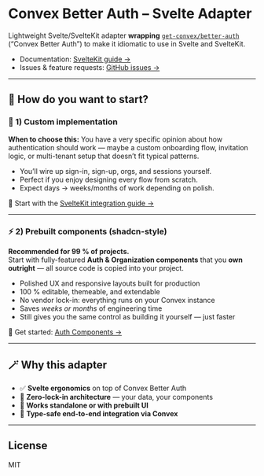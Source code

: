 # Convex Better Auth – Svelte Adapter

Lightweight Svelte/SvelteKit adapter **wrapping** [`get-convex/better-auth`](https://github.com/get-convex/better-auth) (“Convex Better Auth”) to make it idiomatic to use in Svelte and SvelteKit.

- Documentation: [SvelteKit guide →](https://convex-better-auth.netlify.app/framework-guides/sveltekit)
- Issues & feature requests: [GitHub issues →](https://github.com/mmailaender/convex-better-auth-svelte/issues)

---

## 🚀 How do you want to start?

### 🧪 1) Custom implementation  
**When to choose this:** You have a very specific opinion about how authentication should work — maybe a custom onboarding flow, invitation logic, or multi-tenant setup that doesn’t fit typical patterns.

- You’ll wire up sign-in, sign-up, orgs, and sessions yourself.
- Perfect if you enjoy designing every flow from scratch.
- Expect days → weeks/months of work depending on polish.

📘 Start with the [SvelteKit integration guide →](https://convex-better-auth.netlify.app/framework-guides/sveltekit)

---

### ⚡ 2) Prebuilt components (shadcn-style)

**Recommended for 99 % of projects.**  
Start with fully-featured **Auth & Organization components** that you **own outright** — all source code is copied into your project.

- Polished UX and responsive layouts built for production
- 100 % editable, themeable, and extendable
- No vendor lock-in: everything runs on your Convex instance
- Saves *weeks or months* of engineering time
- Still gives you the same control as building it yourself — just faster

🧩 Get started: [Auth Components →](https://github.com/mmailaender/auth)

---

## 🪄 Why this adapter

- ✅ **Svelte ergonomics** on top of Convex Better Auth  
- 💅 **Zero-lock-in architecture** — your data, your components  
- 💨 **Works standalone or with prebuilt UI**  
- 🧠 **Type-safe end-to-end integration via Convex**  

---

## License

MIT
